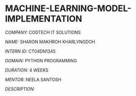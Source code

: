 # MACHINE-LEARNING-MODEL-IMPLEMENTATION

*COMPANY:* CODTECH IT SOLUTIONS

*NAME:* SHARON MAKHROH KHARLYNGDOH

*INTERN ID:* CT04DN1345

*DOMAIN:* PYTHON PROGRAMMING

*DURATION:* 4 WEEKS

*MENTOR:* NEELA SANTOSH

*DESCRIPTION:* 
